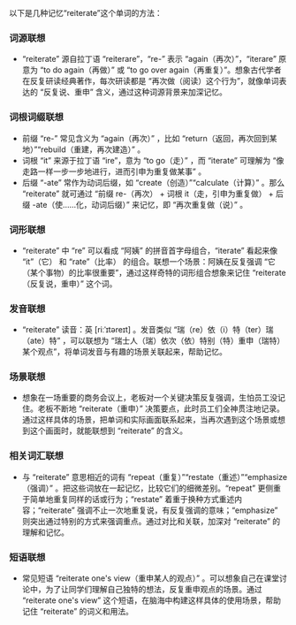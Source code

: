 以下是几种记忆“reiterate”这个单词的方法：

### 词源联想
 - “reiterate” 源自拉丁语 “reiterare”，“re-” 表示 “again（再次）”，“iterare” 原意为 “to do again（再做）” 或 “to go over again（再重复）”。想象古代学者在反复研读经典著作，每次研读都是 “再次做（阅读）这个行为”，就像单词表达的 “反复说、重申” 含义，通过这种词源背景来加深记忆。

### 词根词缀联想
 - 前缀 “re-” 常见含义为 “again（再次）” ，比如 “return（返回，再次回到某地）”“rebuild（重建，再次建造）” 。
 - 词根 “it” 来源于拉丁语 “ire”，意为 “to go（走）” ，而 “iterate” 可理解为 “像走路一样一步一步地进行，进而引申为重复做某事” 。
 - 后缀 “-ate” 常作为动词后缀，如 “create（创造）”“calculate（计算）” 。那么 “reiterate” 就可通过 “前缀 re-（再次） + 词根 it（走，引申为重复做） + 后缀 -ate（使……化，动词后缀）” 来记忆，即 “再次重复做（说）” 。

### 词形联想
 - “reiterate” 中 “re” 可以看成 “阿姨” 的拼音首字母组合，“iterate” 看起来像 “it”（它） 和 “rate”（比率） 的组合。联想一个场景：阿姨在反复强调 “它（某个事物）的比率很重要”，通过这样奇特的词形组合想象来记住 “reiterate（反复说，重申）” 这个词。

### 发音联想
 - “reiterate” 读音：英 [riːˈɪtəreɪt]  。发音类似 “瑞（re）依（i）特（ter）瑞（ate）特” ，可以联想为 “瑞士人（瑞）依次（依）特别（特）重申（瑞特）某个观点”，将单词发音与有趣的场景关联起来，帮助记忆。

### 场景联想
 - 想象在一场重要的商务会议上，老板对一个关键决策反复强调，生怕员工没记住。老板不断地 “reiterate（重申）” 决策要点，此时员工们全神贯注地记录。通过这样具体的场景，把单词和实际画面联系起来，当再次遇到这个场景或想到这个画面时，就能联想到 “reiterate” 的含义。

### 相关词汇联想
 - 与 “reiterate” 意思相近的词有 “repeat（重复）”“restate（重述）”“emphasize（强调）” 。把这些词放在一起记忆，比较它们的细微差别。“repeat” 更侧重于简单地重复同样的话或行为；“restate” 着重于换种方式重述内容；“reiterate” 强调不止一次地重复说，有反复强调的意味；“emphasize” 则突出通过特别的方式来强调重点。通过对比和关联，加深对 “reiterate” 的理解和记忆。

### 短语联想
 - 常见短语 “reiterate one's view（重申某人的观点）”  。可以想象自己在课堂讨论中，为了让同学们理解自己独特的想法，反复重申观点的场景。通过 “reiterate one's view” 这个短语，在脑海中构建这样具体的使用场景，帮助记住 “reiterate” 的词义和用法。 